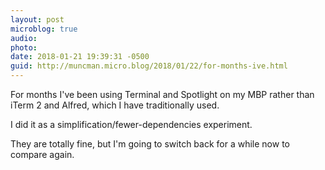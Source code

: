 ```yaml
---
layout: post
microblog: true
audio: 
photo: 
date: 2018-01-21 19:39:31 -0500
guid: http://muncman.micro.blog/2018/01/22/for-months-ive.html
---
```

For months I've been using Terminal and Spotlight on my MBP rather than iTerm 2 and Alfred, which I have traditionally used. 

I did it as a simplification/fewer-dependencies experiment. 

They are totally fine, but I'm going to switch back for a while now to compare again. 
